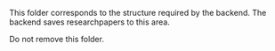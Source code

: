 This folder corresponds to the structure required by the backend.
The backend saves researchpapers to this area. 

Do not remove this folder.